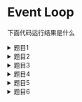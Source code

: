# Event Loop

下面代码运行结果是什么

<details>
  <summary>题目1</summary>
  
```js
const first = () =>
  new Promise((resolve, reject) => {
    console.log(3)
    let p = new Promise((resolve, reject) => {
      console.log(7)
      setTimeout(() => {
        console.log(1)
      }, 0)
      setTimeout(() => {
        console.log(2)
        resolve(3)
      }, 0)
      resolve(4)
    })
    resolve(2)
    p.then((arg) => {
      console.log(arg, 5)
    })
    setTimeout(() => {
      console.log(6)
    }, 0)
  })
first().then((arg) => {
  console.log(arg, 7)
  setTimeout(() => {
    console.log(8)
  }, 0)
})
setTimeout(() => {
  console.log(9)
}, 0)
console.log(10)
```

<details>
  <summary>答案</summary>

```
3
7
10
4 5
2 7
1
2
6
9
8
```

  </details>

</details>

<details>
  <summary>题目2</summary>

```js
const async1 = async () => {
  console.log('async1')
  setTimeout(() => {
    console.log('timer1')
  }, 2000)
  await new Promise((resolve) => {
    console.log('promise1')
  })
  console.log('async1 end')
  return 'async1 success'
}
console.log('script start')
async1().then((res) => console.log(res))
console.log('script end')
Promise.resolve(1)
  .then(2)
  .then(Promise.resolve(3))
  .catch(4)
  .then((res) => console.log(res))
setTimeout(() => {
  console.log('timer2')
}, 1000)
```

<details>
  <summary>答案</summary>

```
script start
async1
promise1
script end
1
timer2
timer1
```

</details>

</details>

<details>
  <summary>题目3</summary>

```js
async function testSometing() {
  console.log('执行testSometing')
  return 'testSometing'
}

async function testAsync() {
  console.log('执行testAsync')
  return Promise.resolve('hello async')
}

async function test() {
  console.log('test start...')
  const v1 = await testSometing()
  console.log(v1)
  const v2 = await testAsync()
  console.log(v2)
  console.log(v1, v2)
}

test()

var promise = new Promise((resolve) => {
  console.log('promise start...')
  resolve('promise')
})
promise.then((val) => console.log(val))

console.log('test end...')
```

<details>
  <summary>答案</summary>

```
test start...
执行testSometing
promise start...
test end...
testSometing
执行testAsync
promise
hello async
testSometing hello async
```

</details>
</details>

<details>
<summary>题目4</summary>

```js
async function async1() {
  console.log('async1 start')
  await async2()
  console.log('async1 end')
}

async function async2() {
  console.log('async2')
}

console.log('script start')

setTimeout(function () {
  console.log('setTimeout')
}, 0)

async1()

new Promise(function (resolve) {
  console.log('promise1')
  resolve()
}).then(function () {
  console.log('promise2')
})
console.log('script end')
```

<details>
<summary>题目</summary>

```
script start
async1 start
async2
promise1
script end
async1 end
promise2
setTimeout
```

</details>
</details>
<details>
<summary>题目5</summary>

```js
Promise.resolve(1).then(2).then(Promise.resolve(3)).then(console.log)
```

<details>
  <summary>答案</summary>

```
1
```

在 JavaScript 的 Promise 链式调用中，.then() 方法的参数需要是函数。如果传入非函数值（如数字、对象等），会被静默忽略，直接传递前一步的值

```js
Promise.resolve(1)
  .then(2) // 忽略非函数参数，直接传递值 1
  .then(Promise.resolve(3)) // 忽略非函数参数，继续传递值 1
  .then(console.log) // 输出 1
```

</details>
</details>

<details>
<summary>题目6</summary>

```js
new Promise((resolve, reject) => {
  resolve(2)
  new Promise((resolve, reject) => {
    resolve(5)
  }).then((v) => {
    console.log(v)
  })
}).then((v) => {
  console.log(v)
})

new Promise((resolve, reject) => {
  setTimeout(() => {
    resolve(2)
    new Promise((resolve, reject) => {
      resolve(5)
    }).then((v) => {
      console.log(v)
    })
  })
}).then((v) => {
  console.log(v)
})
```

<details>
  <summary>答案</summary>

```
5
2
2
5
```

</details>
</details>
